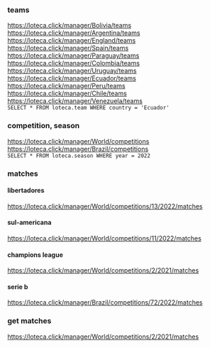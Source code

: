 ### teams
https://loteca.click/manager/Bolivia/teams
https://loteca.click/manager/Argentina/teams
https://loteca.click/manager/England/teams
https://loteca.click/manager/Spain/teams
https://loteca.click/manager/Paraguay/teams
https://loteca.click/manager/Colombia/teams
https://loteca.click/manager/Uruguay/teams
https://loteca.click/manager/Ecuador/teams
https://loteca.click/manager/Peru/teams
https://loteca.click/manager/Chile/teams
https://loteca.click/manager/Venezuela/teams<br>
`SELECT * FROM loteca.team WHERE country = 'Ecuador'`

### competition, season
https://loteca.click/manager/World/competitions
https://loteca.click/manager/Brazil/competitions<br>
`SELECT * FROM loteca.season WHERE year = 2022`

### matches
#### libertadores
https://loteca.click/manager/World/competitions/13/2022/matches

#### sul-americana
https://loteca.click/manager/World/competitions/11/2022/matches

#### champions league
https://loteca.click/manager/World/competitions/2/2021/matches
#### serie b
https://loteca.click/manager/Brazil/competitions/72/2022/matches

### get matches
https://loteca.click/manager/World/competitions/2/2021/matches
